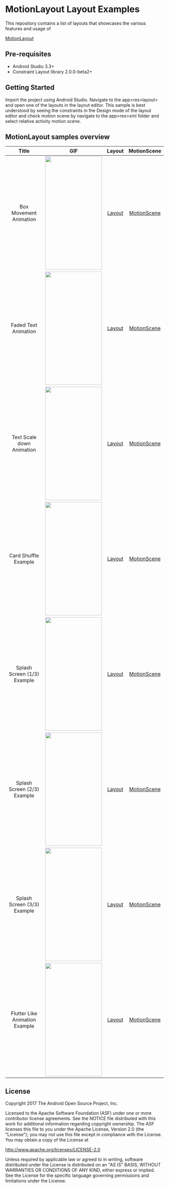 MotionLayout Layout Examples
=========================
This repository contains a list of layouts that showcases the various features and usage of
 
[MotionLayout](https://developer.android.com/reference/android/support/constraint/motion/MotionLayout)

Pre-requisites
--------------
- Android Studio 3.3+
- Constraint Layout library 2.0.0-beta2+

Getting Started
---------------
Import the project using Android Studio. Navigate to the app>res>layout> and open one of the layouts
in the layout editor. This sample is best understood by seeing the constraints in the Design mode
of the layout editor and check motion scene by navigate to the app>res>xml folder and select relative activity motion scene.

MotionLayout samples overview
-----------------------------

|  Title  |  GIF  | Layout | MotionScene | 
| :----: | :----: | :----: | :----: |
|  Box Movement Animation | <img src="https://i.imgur.com/pMepTYQ.gif" height="360" width="180" > | [Layout](app/src/main/res/layout/activity_left_to_right_animation.xml) | [MotionScene](app/src/main/res/xml/left_to_right_animation.xml) | 
|  Faded Text Animation | <img src="https://i.imgur.com/bTLYJJo.gif" height="360" width="180" > | [Layout](app/src/main/res/layout/activity_faded_animation.xml) | [MotionScene](app/src/main/res/xml/faded_animation.xml) | 
|  Text Scale down Animation | <img src="https://i.imgur.com/x5lGMFu.gif" height="360" width="180" > | [Layout](app/src/main/res/layout/activity_scale_down_animation.xml) | [MotionScene](app/src/main/res/xml/scale_down_animation.xml) | 
|  Card Shuffle Example | <img src="https://i.imgur.com/cTqpvvG.gif" height="360" width="180" > | [Layout](app/src/main/res/layout/activity_card_shuffle.xml) | [MotionScene](app/src/main/res/xml/card_shuffle_animation.xml) | 
|  Splash Screen (1/3) Example | <img src="https://i.imgur.com/60AEOvH.gif" height="360" width="180" > | [Layout](app/src/main/res/layout/activity_splash01.xml) | [MotionScene](app/src/main/res/xml/splash_01_animation.xml) | 
|  Splash Screen (2/3) Example | <img src="https://i.imgur.com/twsBf2w.gif" height="360" width="180" > | [Layout](app/src/main/res/layout/splash_02_animation.xml) | [MotionScene](app/src/main/res/xml/splash_02_animation.xml) | 
|  Splash Screen (3/3) Example | <img src="https://i.imgur.com/n5s1R12.gif" height="360" width="180" > | [Layout](app/src/main/res/layout/splash_03_animation.xml) | [MotionScene](app/src/main/res/xml/splash_03_animation.xml) | 
|  Flutter Like Animation Example | <img src="https://i.imgur.com/TfMGxY2.gif" height="360" width="180" > | [Layout](app/src/main/res/layout/activity_flutter_like_animation.xml) | [MotionScene](app/src/main/res/xml/flutter_like_animation.xml) | 

License
-------

Copyright 2017 The Android Open Source Project, Inc.

Licensed to the Apache Software Foundation (ASF) under one or more contributor
license agreements.  See the NOTICE file distributed with this work for
additional information regarding copyright ownership.  The ASF licenses this
file to you under the Apache License, Version 2.0 (the "License"); you may not
use this file except in compliance with the License.  You may obtain a copy of
the License at

  http://www.apache.org/licenses/LICENSE-2.0

Unless required by applicable law or agreed to in writing, software
distributed under the License is distributed on an "AS IS" BASIS, WITHOUT
WARRANTIES OR CONDITIONS OF ANY KIND, either express or implied.  See the
License for the specific language governing permissions and limitations under
the License.
